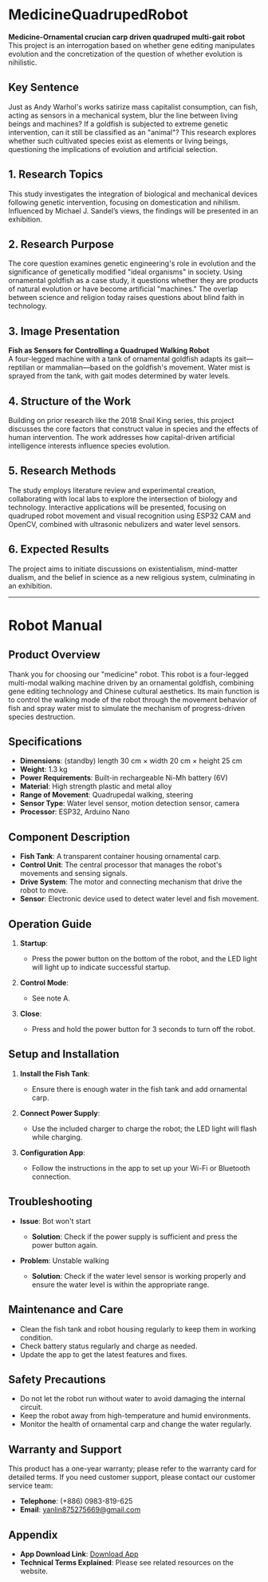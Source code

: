 # MedicineQuadrupedRobot

**Medicine-Ornamental crucian carp driven quadruped multi-gait robot**  
This project is an interrogation based on whether gene editing manipulates evolution and the concretization of the question of whether evolution is nihilistic.

## Key Sentence
Just as Andy Warhol's works satirize mass capitalist consumption, can fish, acting as sensors in a mechanical system, blur the line between living beings and machines? If a goldfish is subjected to extreme genetic intervention, can it still be classified as an "animal"? This research explores whether such cultivated species exist as elements or living beings, questioning the implications of evolution and artificial selection.

## 1. Research Topics
This study investigates the integration of biological and mechanical devices following genetic intervention, focusing on domestication and nihilism. Influenced by Michael J. Sandel’s views, the findings will be presented in an exhibition.

## 2. Research Purpose
The core question examines genetic engineering's role in evolution and the significance of genetically modified "ideal organisms" in society. Using ornamental goldfish as a case study, it questions whether they are products of natural evolution or have become artificial "machines." The overlap between science and religion today raises questions about blind faith in technology.

## 3. Image Presentation
**Fish as Sensors for Controlling a Quadruped Walking Robot**  
A four-legged machine with a tank of ornamental goldfish adapts its gait—reptilian or mammalian—based on the goldfish's movement. Water mist is sprayed from the tank, with gait modes determined by water levels.

## 4. Structure of the Work
Building on prior research like the 2018 Snail King series, this project discusses the core factors that construct value in species and the effects of human intervention. The work addresses how capital-driven artificial intelligence interests influence species evolution.

## 5. Research Methods
The study employs literature review and experimental creation, collaborating with local labs to explore the intersection of biology and technology. Interactive applications will be presented, focusing on quadruped robot movement and visual recognition using ESP32 CAM and OpenCV, combined with ultrasonic nebulizers and water level sensors.

## 6. Expected Results
The project aims to initiate discussions on existentialism, mind-matter dualism, and the belief in science as a new religious system, culminating in an exhibition.

---

# Robot Manual

## Product Overview
Thank you for choosing our "medicine" robot. This robot is a four-legged multi-modal walking machine driven by an ornamental goldfish, combining gene editing technology and Chinese cultural aesthetics. Its main function is to control the walking mode of the robot through the movement behavior of fish and spray water mist to simulate the mechanism of progress-driven species destruction.

## Specifications
- **Dimensions**: (standby) length 30 cm × width 20 cm × height 25 cm
- **Weight**: 1.3 kg
- **Power Requirements**: Built-in rechargeable Ni-Mh battery (6V)
- **Material**: High strength plastic and metal alloy
- **Range of Movement**: Quadrupedal walking, steering
- **Sensor Type**: Water level sensor, motion detection sensor, camera
- **Processor**: ESP32, Arduino Nano

## Component Description
- **Fish Tank**: A transparent container housing ornamental carp.
- **Control Unit**: The central processor that manages the robot's movements and sensing signals.
- **Drive System**: The motor and connecting mechanism that drive the robot to move.
- **Sensor**: Electronic device used to detect water level and fish movement.

## Operation Guide
1. **Startup**:  
   - Press the power button on the bottom of the robot, and the LED light will light up to indicate successful startup.
   
2. **Control Mode**:  
   - See note A.
   
3. **Close**:  
   - Press and hold the power button for 3 seconds to turn off the robot.

## Setup and Installation
1. **Install the Fish Tank**:  
   - Ensure there is enough water in the fish tank and add ornamental carp.
   
2. **Connect Power Supply**:  
   - Use the included charger to charge the robot; the LED light will flash while charging.
   
3. **Configuration App**:  
   - Follow the instructions in the app to set up your Wi-Fi or Bluetooth connection.

## Troubleshooting
- **Issue**: Bot won't start  
  - **Solution**: Check if the power supply is sufficient and press the power button again.

- **Problem**: Unstable walking  
  - **Solution**: Check if the water level sensor is working properly and ensure the water level is within the appropriate range.

## Maintenance and Care
- Clean the fish tank and robot housing regularly to keep them in working condition.
- Check battery status regularly and charge as needed.
- Update the app to get the latest features and fixes.

## Safety Precautions
- Do not let the robot run without water to avoid damaging the internal circuit.
- Keep the robot away from high-temperature and humid environments.
- Monitor the health of ornamental carp and change the water regularly.

## Warranty and Support
This product has a one-year warranty; please refer to the warranty card for detailed terms. If you need customer support, please contact our customer service team:
- **Telephone**: (+886) 0983-819-625
- **Email**: yanlin875275669@gmail.com

## Appendix
- **App Download Link**: [Download App](#)
- **Technical Terms Explained**: Please see related resources on the website.
